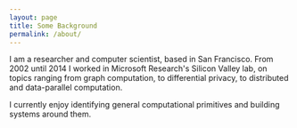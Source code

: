 ```yaml
---
layout: page
title: Some Background
permalink: /about/
---
```


I am a researcher and computer scientist, based in San Francisco. From 2002 until 2014 I worked in Microsoft Research's Silicon Valley lab, on topics ranging from graph computation, to differential privacy, to distributed and data-parallel computation.

I currently enjoy identifying general computational primitives and building systems around them.
